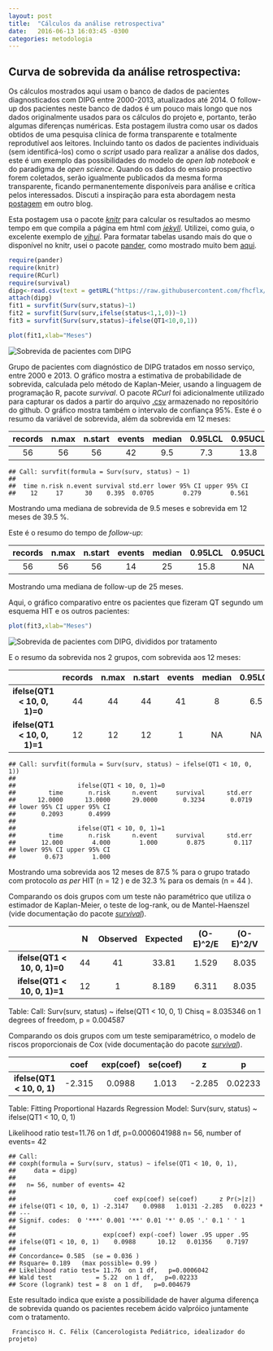 ```yaml
---
layout: post
title:  "Cálculos da análise retrospectiva"
date:   2016-06-13 16:03:45 -0300
categories: metodologia
---
```


## Curva de sobrevida da análise retrospectiva:

Os cálculos mostrados aqui usam o banco de dados de pacientes diagnosticados com DIPG entre 2000-2013, atualizados até 2014. O follow-up dos pacientes neste banco de dados é um pouco mais longo que nos dados originalmente usados para os cálculos do projeto e, portanto, terão algumas diferenças numéricas. Esta postagem ilustra como usar os dados obtidos de uma pesquisa clínica de forma transparente e totalmente reprodutível aos leitores. Incluindo tanto os dados de pacientes individuais (sem identificá-los) como o _script_ usado para realizar a análise dos dados, este é um exemplo das possibilidades do modelo de _open lab notebook_ e do paradigma de _open science_. Quando os dados do ensaio prospectivo forem coletados, serão igualmente publicados da mesma forma transparente, ficando permanentemente disponíveis para análise e crítica pelos interessados. Discuti a inspiração para esta abordagem nesta [postagem](http://fhcflx.github.io/pharmakon/jekyll/update/2016/05/01/Migrando-meu-blog-para-Github-Pages-usando-Jekyll.html) em outro blog.

Esta postagem usa o pacote [_knitr_](http://yihui.name/knitr/) para calcular os resultados ao mesmo tempo em que compila a página em html com [_jekyll_](https://jekyllrb.com/).
Utilizei, como guia, o excelente exemplo de [_yihui_](https://github.com/yihui/knitr). Para formatar tabelas usando mais do que o disponível no knitr, usei o pacote [pander](http://rapporter.github.io/pander/), como mostrado muito bem [aqui](http://rapporter.github.io/pander/knitr.html).


```r
require(pander)  
require(knitr)
require(RCurl)
require(survival)
dipg<-read.csv(text = getURL("https://raw.githubusercontent.com/fhcflx/valkyrie/gh-pages/assets/data/dipg.csv"))
attach(dipg)  
fit1 = survfit(Surv(surv,status)~1)  
fit2 = survfit(Surv(surv,ifelse(status<1,1,0))~1)  
fit3 = survfit(Surv(surv,status)~ifelse(QT1<10,0,1))  
```


```r
plot(fit1,xlab="Meses")
```

![Sobrevida de pacientes com DIPG](https://github.com/fhcflx/valkyrie/blob/gh-pages/figure/source/2016-06-13-Cálculos-da-análise-retrospectiva/Sobrevida-1.png?raw=T)

Grupo de pacientes com diagnóstico de DIPG tratados em nosso serviço, entre 2000 e 2013. O gráfico mostra a estimativa de probabilidade de sobrevida, calculada pelo método de Kaplan-Meier, usando a linguagem de programação R, pacote *survival*. O pacote *RCurl* foi adicionalmente utilizado para capturar os dados a partir do arquivo [.csv](https://github.com/fhcflx/valkyrie/blob/gh-pages/assets/stat/dipg.csv) armazenado no repositório do github. O gráfico mostra também o intervalo de confiança 95%.
Este é o resumo da variável de sobrevida, além da sobrevida em 12 meses:


|  records  |  n.max  |  n.start  |  events  |  median  |  0.95LCL  |  0.95UCL  |
|:---------:|:-------:|:---------:|:--------:|:--------:|:---------:|:---------:|
|    56     |   56    |    56     |    42    |   9.5    |    7.3    |   13.8    |


```
## Call: survfit(formula = Surv(surv, status) ~ 1)
##
##  time n.risk n.event survival std.err lower 95% CI upper 95% CI
##    12     17      30    0.395  0.0705        0.279        0.561
```

Mostrando uma mediana de sobrevida de 9.5 meses e sobrevida em 12 meses de 39.5 %.

Este é o resumo do tempo de _follow-up_:


|  records  |  n.max  |  n.start  |  events  |  median  |  0.95LCL  |  0.95UCL  |
|:---------:|:-------:|:---------:|:--------:|:--------:|:---------:|:---------:|
|    56     |   56    |    56     |    14    |    25    |   15.8    |    NA     |

Mostrando uma mediana de follow-up de 25 meses.

Aqui, o gráfico comparativo entre os pacientes que fizeram QT segundo um esquema HIT e os outros pacientes:


```r
plot(fit3,xlab="Meses")
```

![Sobrevida de pacientes com DIPG, divididos por tratamento](https://github.com/fhcflx/valkyrie/blob/gh-pages/figure/source/2016-06-13-Cálculos-da-análise-retrospectiva/Sobrevida2-1.png?raw=T)

E o resumo da sobrevida nos 2 grupos, com sobrevida aos 12 meses:

|             &nbsp;             |  records  |  n.max  |  n.start  |  events  |  median  |  0.95LCL  |  0.95UCL  |
|:------------------------------:|:---------:|:-------:|:---------:|:--------:|:--------:|:---------:|:---------:|
|  **ifelse(QT1 < 10, 0, 1)=0**  |    44     |   44    |    44     |    41    |    8     |    6.5    |   11.9    |
|  **ifelse(QT1 < 10, 0, 1)=1**  |    12     |   12    |    12     |    1     |    NA    |    NA     |    NA     |

```
## Call: survfit(formula = Surv(surv, status) ~ ifelse(QT1 < 10, 0, 1))
##
##                 ifelse(QT1 < 10, 0, 1)=0
##         time       n.risk      n.event     survival      std.err
##      12.0000      13.0000      29.0000       0.3234       0.0719
## lower 95% CI upper 95% CI
##       0.2093       0.4999
##
##                 ifelse(QT1 < 10, 0, 1)=1
##         time       n.risk      n.event     survival      std.err
##       12.000        4.000        1.000        0.875        0.117
## lower 95% CI upper 95% CI
##        0.673        1.000
```

Mostrando uma sobrevida aos 12 meses de 87.5 % para o grupo tratado com protocolo _as per_ HIT (n = 12 ) e de 32.3 % para os demais (n = 44 ).

Comparando os dois grupos com um teste não paramétrico que utiliza o estimador de Kaplan-Meier, o teste de log-rank, ou de Mantel-Haenszel (vide documentação do pacote [_survival_](https://cran.r-project.org/web/packages/survival/survival.pdf)).

|             &nbsp;             |  N  |  Observed  |  Expected  |  (O-E)^2/E  |  (O-E)^2/V  |
|:------------------------------:|:---:|:----------:|:----------:|:-----------:|:-----------:|
|  **ifelse(QT1 < 10, 0, 1)=0**  | 44  |     41     |   33.81    |    1.529    |    8.035    |
|  **ifelse(QT1 < 10, 0, 1)=1**  | 12  |     1      |   8.189    |    6.311    |    8.035    |

Table: Call: Surv(surv, status) ~ ifelse(QT1 < 10, 0, 1) Chisq = 8.035346
on 1 degrees of freedom, p = 0.004587

Comparando os dois grupos com um teste semiparamétrico, o modelo de riscos proporcionais de Cox (vide documentação do pacote [_survival_](https://cran.r-project.org/web/packages/survival/survival.pdf)).


|            &nbsp;            |  coef  |  exp(coef)  |  se(coef)  |   z    |    p    |
|:----------------------------:|:------:|:-----------:|:----------:|:------:|:-------:|
|  **ifelse(QT1 < 10, 0, 1)**  | -2.315 |   0.0988    |   1.013    | -2.285 | 0.02233 |

Table: Fitting Proportional Hazards Regression Model: Surv(surv, status) ~ ifelse(QT1 < 10, 0, 1)

Likelihood ratio test=11.76  on 1 df, p=0.0006041988  n= 56, number of events= 42

```
## Call:
## coxph(formula = Surv(surv, status) ~ ifelse(QT1 < 10, 0, 1),
##     data = dipg)
##
##   n= 56, number of events= 42
##
##                           coef exp(coef) se(coef)      z Pr(>|z|)  
## ifelse(QT1 < 10, 0, 1) -2.3147    0.0988   1.0131 -2.285   0.0223 *
## ---
## Signif. codes:  0 '***' 0.001 '**' 0.01 '*' 0.05 '.' 0.1 ' ' 1
##
##                        exp(coef) exp(-coef) lower .95 upper .95
## ifelse(QT1 < 10, 0, 1)    0.0988      10.12   0.01356    0.7197
##
## Concordance= 0.585  (se = 0.036 )
## Rsquare= 0.189   (max possible= 0.99 )
## Likelihood ratio test= 11.76  on 1 df,   p=0.0006042
## Wald test            = 5.22  on 1 df,   p=0.02233
## Score (logrank) test = 8  on 1 df,   p=0.004679
```

Este resultado indica que existe a possibilidade de haver alguma diferença de sobrevida quando os pacientes recebem ácido valpróico juntamente com o tratamento.

``` Francisco H. C. Félix (Cancerologista Pediátrico, idealizador do projeto)```
